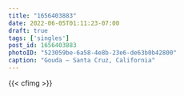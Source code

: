 ```yaml
---
title: "1656403883"
date: 2022-06-05T01:11:23-07:00
draft: true
tags: ['singles']
post_id: 1656403883
photoID: "523059be-6a58-4e8b-23e6-de63b0b42800"
caption: "Gouda — Santa Cruz, California"
---
```


{{< cfimg >}}